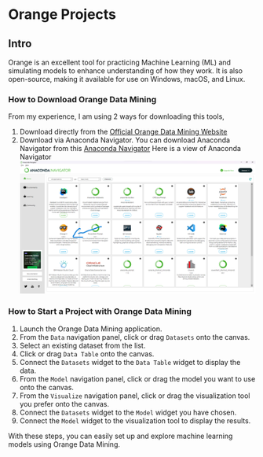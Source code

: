 # Orange Projects

## Intro
Orange is an excellent tool for practicing Machine Learning (ML)
and simulating models to enhance understanding of how they work.
It is also open-source, making it available for use on Windows, macOS, and Linux.

### How to Download Orange Data Mining
From my experience, I am using 2 ways for downloading this tools,
1. Download directly from the [Official Orange Data Mining Website](https://orangedatamining.com/download/)
2. Download via Anaconda Navigator. You can download Anaconda Navigator from this 
[Anaconda Navigator](https://www.anaconda.com/download/success)
Here is a view of Anaconda Navigator
![Anaconda Navigator Image](https://raw.githubusercontent.com/AhmadHdr/orange-projects/refs/heads/main/images/Download%20from%20Anaconda%20Navigator.png)

### How to Start a Project with Orange Data Mining
1. Launch the Orange Data Mining application.
2. From the `Data` navigation panel, click or drag `Datasets` onto the canvas.
3. Select an existing dataset from the list.
4. Click or drag `Data Table` onto the canvas.
5. Connect the `Datasets` widget to the `Data Table` widget to display the data.
6. From the `Model` navigation panel, click or drag the model you want to use onto the canvas.
7. From the `Visualize` navigation panel, click or drag the visualization tool you prefer onto the canvas.
8. Connect the `Datasets` widget to the `Model` widget you have chosen.
9. Connect the `Model` widget to the visualization tool to display the results.



With these steps, you can easily set up and explore machine learning models using Orange Data Mining.
